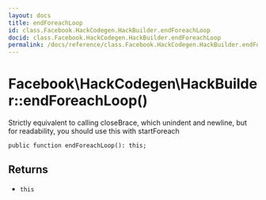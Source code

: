 ```yaml
---
layout: docs
title: endForeachLoop
id: class.Facebook.HackCodegen.HackBuilder.endForeachLoop
docid: class.Facebook.HackCodegen.HackBuilder.endForeachLoop
permalink: /docs/reference/class.Facebook.HackCodegen.HackBuilder.endForeachLoop.md
---
```

# Facebook\\HackCodegen\\HackBuilder::endForeachLoop()




Strictly equivalent to calling closeBrace, which unindent and newline,
but for readability, you should use this with startForeach




``` Hack
public function endForeachLoop(): this;
```




## Returns




* ` this `
